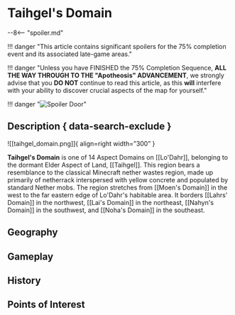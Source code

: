 # Taihgel's Domain

--8<-- "spoiler.md"

!!! danger "This article contains significant spoilers for the 75% completion event and its associated late-game areas."

!!! danger "Unless you have FINISHED the 75% Completion Sequence, **ALL THE WAY THROUGH TO THE "Apotheosis" ADVANCEMENT**, we strongly advise that you **DO NOT** continue to read this article, as this **will** interfere with your ability to discover crucial aspects of the map for yourself."

!!! danger "![Spoiler Door](/assets/img/spoiler_door.png)"

## Description { data-search-exclude }

![[taihgel_domain.png]]{ align=right width=”300” }

**Taihgel's Domain** is one of 14 Aspect Domains on [[Lo'Dahr]], belonging to the dormant Elder Aspect of Land, [[Taihgel]]. This region bears a resemblance to the classical Minecraft nether wastes region, made up primarily of netherrack interspersed with yellow concrete and populated by standard Nether mobs. The region stretches from [[Moen's Domain]] in the west to the far eastern edge of Lo'Dahr's habitable area. It borders [[Lahrs' Domain]] in the northwest, [[Lai's Domain]] in the northeast, [[Nahyn's Domain]] in the southwest, and [[Noha's Domain]] in the southeast.

## Geography

## Gameplay

## History

## Points of Interest